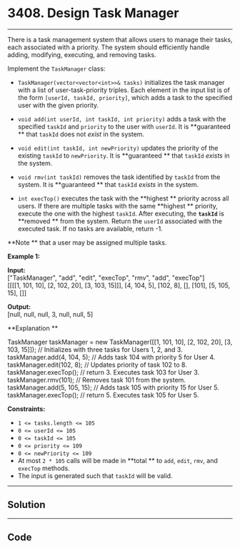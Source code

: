 # 3408. Design Task Manager

---

There is a task management system that allows users to manage their tasks, each associated with a priority. The system should efficiently handle adding, modifying, executing, and removing tasks.

Implement the `TaskManager` class:

  * `TaskManager(vector<vector<int>>& tasks)` initializes the task manager with a list of user-task-priority triples. Each element in the input list is of the form `[userId, taskId, priority]`, which adds a task to the specified user with the given priority.

  * `void add(int userId, int taskId, int priority)` adds a task with the specified `taskId` and `priority` to the user with `userId`. It is **guaranteed ** that `taskId` does not _exist_ in the system.

  * `void edit(int taskId, int newPriority)` updates the priority of the existing `taskId` to `newPriority`. It is **guaranteed ** that `taskId` _exists_ in the system.

  * `void rmv(int taskId)` removes the task identified by `taskId` from the system. It is **guaranteed ** that `taskId` _exists_ in the system.

  * `int execTop()` executes the task with the **highest ** priority across all users. If there are multiple tasks with the same **highest ** priority, execute the one with the highest `taskId`. After executing, the ****`taskId`**** is **removed ** from the system. Return the `userId` associated with the executed task. If no tasks are available, return -1.




**Note ** that a user may be assigned multiple tasks.

 

**Example 1:**

**Input:**  
["TaskManager", "add", "edit", "execTop", "rmv", "add", "execTop"]  
[[[[1, 101, 10], [2, 102, 20], [3, 103, 15]]], [4, 104, 5], [102, 8], [], [101], [5, 105, 15], []]

**Output:**  
[null, null, null, 3, null, null, 5] 

**Explanation **

TaskManager taskManager = new TaskManager([[1, 101, 10], [2, 102, 20], [3, 103, 15]]); // Initializes with three tasks for Users 1, 2, and 3.  
taskManager.add(4, 104, 5); // Adds task 104 with priority 5 for User 4.  
taskManager.edit(102, 8); // Updates priority of task 102 to 8.  
taskManager.execTop(); // return 3. Executes task 103 for User 3.  
taskManager.rmv(101); // Removes task 101 from the system.  
taskManager.add(5, 105, 15); // Adds task 105 with priority 15 for User 5.  
taskManager.execTop(); // return 5. Executes task 105 for User 5.

 

**Constraints:**

  * `1 <= tasks.length <= 105`
  * `0 <= userId <= 105`
  * `0 <= taskId <= 105`
  * `0 <= priority <= 109`
  * `0 <= newPriority <= 109`
  * At most `2 * 105` calls will be made in **total ** to `add`, `edit`, `rmv`, and `execTop` methods.
  * The input is generated such that `taskId` will be valid.

---

## Solution



---

## Code
```python


```